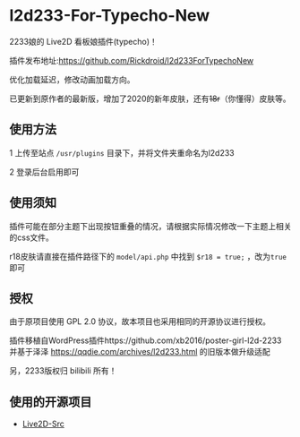 # l2d233-For-Typecho-New
2233娘的 Live2D 看板娘插件(typecho)！

插件发布地址:https://github.com/Rickdroid/l2d233ForTypechoNew

优化加载延迟，修改动画加载方向。

已更新到原作者的最新版，增加了2020的新年皮肤，还有~~18r~~（你懂得）皮肤等。

## 使用方法

1 上传至站点 `/usr/plugins` 目录下，并将文件夹重命名为l2d233

2 登录后台启用即可

## 使用须知
插件可能在部分主题下出现按钮重叠的情况，请根据实际情况修改一下主题上相关的css文件。

r18皮肤请直接在插件路径下的 `model/api.php` 中找到 `$r18 = true;` ，改为`true`即可

## 授权
由于原项目使用 GPL 2.0 协议，故本项目也采用相同的开源协议进行授权。

插件移植自WordPress插件https://github.com/xb2016/poster-girl-l2d-2233
并基于泽泽 https://qqdie.com/archives/l2d233.html 的旧版本做升级适配

另，2233版权归 bilibili 所有！

## 使用的开源项目
 - [Live2D-Src](https://github.com/journey-ad/live2d_src)
